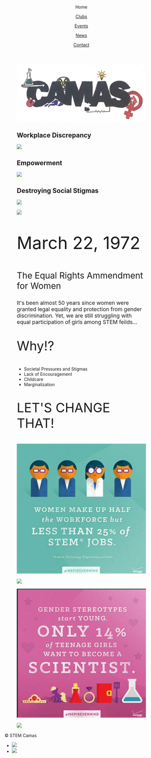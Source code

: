 <html>
<head>
  <meta charset="utf-8"/>
  <link rel="stylesheet" href="https://maxcdn.bootstrapcdn.com/bootstrap/3.3.6/css/bootstrap.min.css" integrity="sha384-1q8mTJOASx8j1Au+a5WDVnPi2lkFfwwEAa8hDDdjZlpLegxhjVME1fgjWPGmkzs7" crossorigin="anonymous">
  <link href='https://fonts.googleapis.com/css?family=Roboto:300,400,700' rel='stylesheet' type='text/css'>
  <link rel="stylesheet" type="text/css" href="main.css">
</head>
<body>
  <header class="container">
    <div class="row">
      <p class="col-sm-4">Home</p>
      <nav class="col-sm-8 text-right">
        <a href="https://aquabs.github.io/STEM-clubs/"><p>Clubs</p></a>
        <a href=" https://aquabs.github.io/STEM-events/. "><p>Events</p></a>
        <a href="https://aquabs.github.io/STEM-news/"><p>News</p></a>
        <a href=" https://aquabs.github.io/STEM-contacts/. "><p>Contact</p></a>
      </nav>
    </div>
  </header>
  <body>
  <section class="container">
    <div class="row">
      <figure class="col-sm-12">
        <img src="Camas.JPG">
      </figure>
    </div>  
</section><section class="container">
    <div class="row">
<figure class="col-sm-4 text-center">
        <h2 class="ex1">Workplace Discrepancy</h2>
         <img src="https://americanlibrariesmagazine.org/wp-content/uploads/2017/06/saujani-reshma.jpg" height="400px">

</figure>
       <figure class="col-sm-4 text-center">
         <h2 class="ex1">Empowerment</h2>
           <img src="https://knightfoundation.org/media/uploads/media_images/Girls_Who_Code.jpg">
      </figure>
       <figure class="col-sm-4 text-center">
        <h2 class="ex1">Destroying Social Stigmas</h2>
           <img src="https://3zjc852t4swp1lmezl171oga-wpengine.netdna-ssl.com/wp-content/uploads/2017/01/H1B6857-e1484172042843.jpg" class="a">
      </figure>
  </div>
    </section>
      <section class="container">
        <div class="row">
          <figure class="col-sm-6">
            <img src="https://mir-s3-cdn-cf.behance.net/project_modules/disp/8db06921474945.56301dfc4405c.png">
          </figure>
          <figure class="col-sm-6">
            <p style="font-size:400%;">March 22, 1972</p>
            <p style="font-size:200%;">The Equal Rights Ammendment for Women</p>
            <p style="font-size:125%;">   It's been almost 50 years since women were granted legal equality and protection from gender discrimination. Yet, we are still struggling with equal participation of girls among STEM feilds...</p>
            <p style="font-size: 300%;">Why!?</p>
            <ul style="font-sze: 250%;">
              <li>Societal Pressures and Stigmas</li>
              <li>Lack of Encouragement</li>
              <li>Childcare</li>
              <li>Marginalization</li>
            </ul>
            <p style="font-size:300%;"> </p>
            <p style="font-size:300%; text-center">LET'S CHANGE THAT!</p>
          </figure>
    </div>
        <section class="container">
          <div class="row">
            <figure class="col-sm-3">
                    <img src="gwcg.png">
             </figure>
             <figure class="col-sm-3">
                    <img src="https://i.pinimg.com/736x/50/70/55/50705535ce54a7405fd1ce3131bfcc94--engineering-careers-stem-careers.jpg">
             </figure>
            <figure class="col-sm-3">
                    <img src="gwca.png">
             </figure>
             <figure class="col-sm-3">
                    <img src="https://www.askideas.com/wp-content/uploads/2018/04/We-are-all-entitled-to-live-free-and-equal.-Amina-J-Mohammed.jpg">
             </figure>
          </div>
        </section>
 
  <footer class="container">
    <div class="row">
      <p class="col-sm-4">&copy; STEM Camas</p>
      <ul class="col-sm-8">
        <li class="col-sm-1">  <a href="https://www.instagram.com/girlswhocode/"><img src="https://s3.amazonaws.com/codecademy-content/projects/make-a-website/lesson-4/instagram.svg"></a> </li>
        <li class="col-sm-1"> <a href="https://sites.google.com/view/camasgirlswhocode/homeabout"><img src="https://s3.amazonaws.com/codecademy-content/projects/make-a-website/lesson-4/medium.svg"></a> </li>
      </ul>
    </div>
  </footer>
  



</body>
</html>

     





